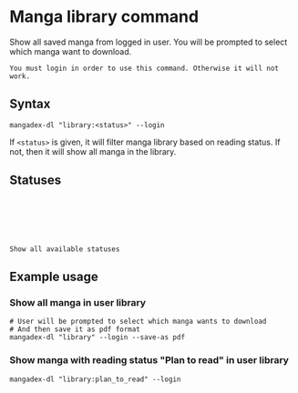 # Manga library command

Show all saved manga from logged in user. You will be prompted to select which manga want to download.

```{note}
You must login in order to use this command. Otherwise it will not work.
```

## Syntax

```shell
mangadex-dl "library:<status>" --login
```

If `<status>` is given, it will filter manga library based on reading status.
If not, then it will show all manga in the library.

## Statuses

```{option} reading
```

```{option} on_hold
```

```{option} plan_to_read
```

```{option} dropped
```

```{option} re_reading
```

```{option} completed
```

```{option} help
Show all available statuses
```

## Example usage

### Show all manga in user library

```shell
# User will be prompted to select which manga wants to download
# And then save it as pdf format
mangadex-dl "library" --login --save-as pdf
```

### Show manga with reading status "Plan to read" in user library

```shell
mangadex-dl "library:plan_to_read" --login
```
